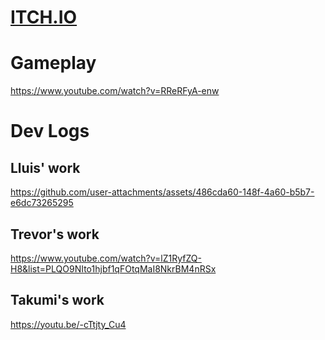 # [ITCH.IO](https://pixelstolookat.itch.io/tanks-for-nothing)

# Gameplay
https://www.youtube.com/watch?v=RReRFyA-enw

# Dev Logs

## Lluis' work

https://github.com/user-attachments/assets/486cda60-148f-4a60-b5b7-e6dc73265295

## Trevor's work

https://www.youtube.com/watch?v=lZ1RyfZQ-H8&list=PLQO9NIto1hjbf1qFOtqMaI8NkrBM4nRSx

## Takumi's work

https://youtu.be/-cTtjty_Cu4
